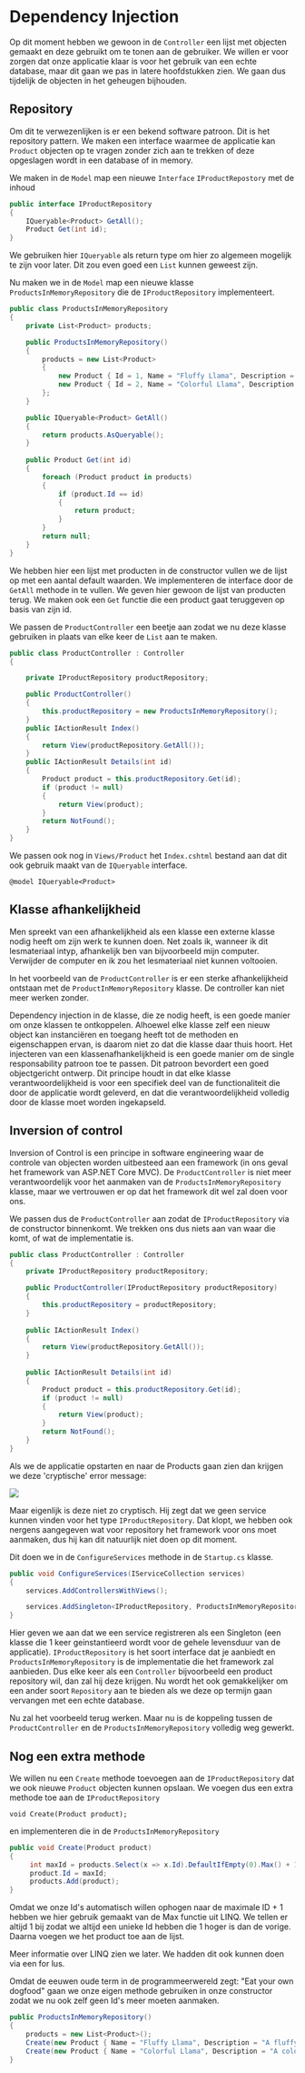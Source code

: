 # Dependency Injection

Op dit moment hebben we gewoon in de `Controller` een lijst met objecten gemaakt en deze gebruikt om te tonen aan de gebruiker. We willen er voor zorgen dat onze applicatie klaar is voor het gebruik van een echte database, maar dit gaan we pas in latere hoofdstukken zien. We gaan dus tijdelijk de objecten in het geheugen bijhouden.

## Repository

Om dit te verwezenlijken is er een bekend software patroon. Dit is het repository pattern. We maken een interface waarmee de applicatie kan `Product` objecten op te vragen zonder zich aan te trekken of deze opgeslagen wordt in een database of in memory.

We maken in de `Model` map een nieuwe `Interface` `IProductRepostory` met de inhoud

```csharp
public interface IProductRepository
{
    IQueryable<Product> GetAll();
    Product Get(int id);
}
```

We gebruiken hier `IQueryable` als return type om hier zo algemeen mogelijk te zijn voor later. Dit zou even goed een `List` kunnen geweest zijn. 

Nu maken we in de `Model` map een nieuwe klasse `ProductsInMemoryRepository` die de `IProductRepository` implementeert.

```csharp
public class ProductsInMemoryRepository
{
    private List<Product> products;

    public ProductsInMemoryRepository()
    {
        products = new List<Product>
        {
            new Product { Id = 1, Name = "Fluffy Llama", Description = "A fluffy llama that is very nice for small children", Price = 13.99M },
            new Product { Id = 2, Name = "Colorful Llama", Description = "A colorful llama that will make you warm with joy", Price = 20.99M },
        };
    }

    public IQueryable<Product> GetAll()
    {
        return products.AsQueryable();
    }
    
    public Product Get(int id)
    {
        foreach (Product product in products)
        {
            if (product.Id == id)
            {
                return product;
            }
        }
        return null;
    }
}
```

We hebben hier een lijst met producten in de constructor vullen we de lijst op met een aantal default waarden. We implementeren de interface door de `GetAll` methode in te vullen. We geven hier gewoon de lijst van producten terug. We maken ook een `Get` functie die een product gaat teruggeven op basis van zijn id.

We passen de `ProductController` een beetje aan zodat we nu deze klasse gebruiken in plaats van elke keer de `List` aan te maken.

```csharp
public class ProductController : Controller
{

    private IProductRepository productRepository;

    public ProductController()
    {
        this.productRepository = new ProductsInMemoryRepository();
    }
    public IActionResult Index()
    {
        return View(productRepository.GetAll());
    }
    public IActionResult Details(int id)
    {
        Product product = this.productRepository.Get(id);
        if (product != null)
        {
            return View(product);
        }
        return NotFound();
    }
}
```

We passen ook nog in `Views/Product` het `Index.cshtml` bestand aan dat dit ook gebruik maakt van de `IQueryable` interface.

```text
@model IQueryable<Product>
```

## Klasse afhankelijkheid

Men spreekt van een afhankelijkheid als een klasse een externe klasse nodig heeft om zijn werk te kunnen doen. Net zoals ik, wanneer ik dit lesmateriaal intyp, afhankelijk ben van bijvoorbeeld mijn computer. Verwijder de computer en ik zou het lesmateriaal niet kunnen voltooien.

In het voorbeeld van de `ProductController` is er een sterke afhankelijkheid ontstaan met de `ProductInMemoryRepository` klasse. De controller kan niet meer werken zonder.

Dependency injection in de klasse, die ze nodig heeft, is een goede manier om onze klassen te ontkoppelen. Alhoewel elke klasse zelf een nieuw object kan instanciëren en toegang heeft tot de methoden en eigenschappen ervan, is daarom niet zo dat die klasse daar thuis hoort. Het injecteren van een klassenafhankelijkheid is een goede manier om de single responsability patroon toe te passen. Dit patroon bevordert een goed objectgericht ontwerp. Dit principe houdt in dat elke klasse verantwoordelijkheid is voor een specifiek deel van de functionaliteit die door de applicatie wordt geleverd, en dat die verantwoordelijkheid volledig door de klasse moet worden ingekapseld.

## Inversion of control

Inversion of Control is een principe in software engineering waar de controle van objecten worden uitbesteed aan een framework \(in ons geval het framework van ASP.NET Core MVC\). De `ProductController` is niet meer verantwoordelijk voor het aanmaken van de `ProductsInMemoryRepository` klasse, maar we vertrouwen er op dat het framework dit wel zal doen voor ons.

We passen dus de `ProductController` aan zodat de `IProductRepository` via de constructor binnenkomt. We trekken ons dus niets aan van waar die komt, of wat de implementatie is.

```csharp
public class ProductController : Controller
{
    private IProductRepository productRepository;

    public ProductController(IProductRepository productRepository)
    {
        this.productRepository = productRepository;
    }
    
    public IActionResult Index()
    {
        return View(productRepository.GetAll());
    }   
     
    public IActionResult Details(int id)
    {
        Product product = this.productRepository.Get(id);
        if (product != null)
        {
            return View(product);
        }
        return NotFound();
    }
}
```

Als we de applicatie opstarten en naar de Products gaan zien dan krijgen we deze 'cryptische' error message:

![](../.gitbook/assets/image%20%2846%29.png)

Maar eigenlijk is deze niet zo cryptisch. Hij zegt dat we geen service kunnen vinden voor het type `IProductRepository`. Dat klopt, we hebben ook nergens aangegeven wat voor repository het framework voor ons moet aanmaken, dus hij kan dit natuurlijk niet doen op dit moment.

Dit doen we in de `ConfigureServices` methode in de `Startup.cs` klasse.

```csharp
public void ConfigureServices(IServiceCollection services)
{
    services.AddControllersWithViews();

    services.AddSingleton<IProductRepository, ProductsInMemoryRepository>();
}
```

Hier geven we aan dat we een service registreren als een Singleton \(een klasse die 1 keer geinstantieerd wordt voor de gehele levensduur van de applicatie\). `IProductRepository` is het soort interface dat je aanbiedt en `ProductsInMemoryRepository` is de implementatie die het framework zal aanbieden. Dus elke keer als een `Controller` bijvoorbeeld een product repository wil, dan zal hij deze krijgen. Nu wordt het ook gemakkelijker om een ander soort `Repository` aan te bieden als we deze op termijn gaan vervangen met een echte database.

Nu zal het voorbeeld terug werken. Maar nu is de koppeling tussen de `ProductController` en de `ProductsInMemoryRepository` volledig weg gewerkt.

## Nog een extra methode

We willen nu een `Create` methode toevoegen aan de `IProductRepository` dat we ook nieuwe `Product` objecten kunnen opslaan. We voegen dus een extra methode toe aan de `IProductRepository`

```aspnet
void Create(Product product);
```

en implementeren die in de `ProductsInMemoryRepository` 

```csharp
public void Create(Product product)
{
     int maxId = products.Select(x => x.Id).DefaultIfEmpty(0).Max() + 1;
     product.Id = maxId;
     products.Add(product);
}
```

Omdat we onze Id's automatisch willen ophogen naar de maximale ID + 1 hebben we hier gebruik gemaakt van de Max functie uit LINQ. We tellen er altijd 1 bij zodat we altijd een unieke Id hebben die 1 hoger is dan de vorige. Daarna voegen we het product toe aan de lijst.

Meer informatie over LINQ zien we later. We hadden dit ook kunnen doen via een for lus.

Omdat de eeuwen oude term in de programmeerwereld zegt: "Eat your own dogfood" gaan we onze eigen methode gebruiken in onze constructor zodat we nu ook zelf geen Id's meer moeten aanmaken.

```csharp
public ProductsInMemoryRepository()
{
    products = new List<Product>();
    Create(new Product { Name = "Fluffy Llama", Description = "A fluffy llama that is very nice for small children", Price = 13.99M });
    Create(new Product { Name = "Colorful Llama", Description = "A colorful llama that will make you warm with joy", Price = 20.99M });
}
```

